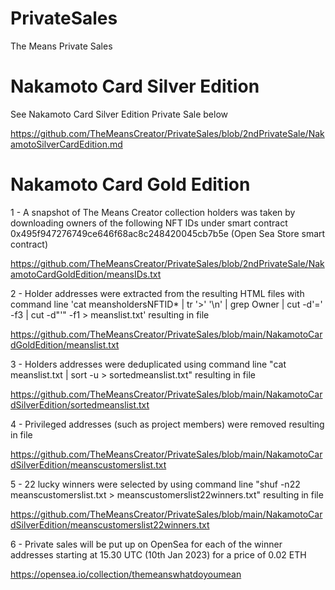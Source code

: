 # PrivateSales

The Means Private Sales

# Nakamoto Card Silver Edition

See Nakamoto Card Silver Edition Private Sale below

https://github.com/TheMeansCreator/PrivateSales/blob/2ndPrivateSale/NakamotoSilverCardEdition.md


# Nakamoto Card Gold Edition


1 - A snapshot of The Means Creator collection holders was taken by downloading owners of the following NFT IDs under smart contract 0x495f947276749ce646f68ac8c248420045cb7b5e (Open Sea Store smart contract)

https://github.com/TheMeansCreator/PrivateSales/blob/2ndPrivateSale/NakamotoCardGoldEdition/meansIDs.txt


2 - Holder addresses were extracted from the resulting HTML files with command line 'cat meansholdersNFTID* | tr '>' '\n' | grep Owner | cut -d'=' -f3 | cut -d"'" -f1 > meanslist.txt' resulting in file

https://github.com/TheMeansCreator/PrivateSales/blob/main/NakamotoCardGoldEdition/meanslist.txt


3 - Holders addresses were deduplicated using command line "cat meanslist.txt | sort -u > sortedmeanslist.txt" resulting in file 

https://github.com/TheMeansCreator/PrivateSales/blob/main/NakamotoCardSilverEdition/sortedmeanslist.txt


4 - Privileged addresses (such as project members) were removed resulting in file

https://github.com/TheMeansCreator/PrivateSales/blob/main/NakamotoCardSilverEdition/meanscustomerslist.txt

5 - 22 lucky winners were selected by using command line "shuf -n22 meanscustomerslist.txt > meanscustomerslist22winners.txt" resulting in file

https://github.com/TheMeansCreator/PrivateSales/blob/main/NakamotoCardSilverEdition/meanscustomerslist22winners.txt


6 - Private sales will be put up on OpenSea for each of the winner addresses starting at 15.30 UTC (10th Jan 2023) for a price of 0.02 ETH

https://opensea.io/collection/themeanswhatdoyoumean
